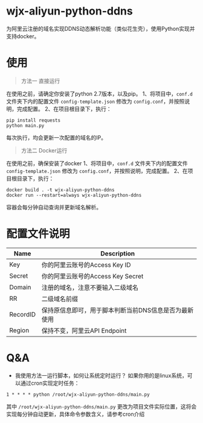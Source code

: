 # wjx-aliyun-python-ddns
为阿里云注册的域名实现DDNS动态解析功能（类似花生壳），使用Python实现并支持docker。

# 使用
> 方法一 直接运行

在使用之前，请确定你安装了python 2.7版本，以及pip。
1、将项目中，`conf.d` 文件夹下内的配置文件 `config-template.json` 修改为 `config.conf`，并按照说明，完成配置。
2、在项目根目录下，执行：
```shell
pip install requests
python main.py
```
每次执行，均会更新一次配置的域名的IP。

> 方法二 Docker运行

在使用之前，确保安装了docker
1、将项目中，`conf.d` 文件夹下内的配置文件 `config-template.json` 修改为 `config.conf`，并按照说明，完成配置。
2、在项目根目录下，执行：
```
docker build . -t wjx-aliyun-python-ddns
docker run --restart=always wjx-aliyun-python-ddns

```
容器会每分钟自动查询并更新域名解析。

# 配置文件说明
| Name | Description | 
| --- | --- |
| Key | 你的阿里云账号的Access Key ID |
| Secret | 你的阿里云账号的Access Key Secret | 
| Domain | 注册的域名，注意不要输入二级域名 |
| RR | 二级域名前缀 |
| RecordID | 保持原信息即可，用于脚本判断当前DNS信息是否为最新使用 |
| Region | 保持不变，阿里云API Endpoint |


# Q&A
* 我使用方法一运行脚本，如何让系统定时运行？
如果你用的是linux系统，可以通过cron实现定时任务：
```shell
1 * * * * python /root/wjx-aliyun-python-ddns/main.py
```
其中 `/root/wjx-aliyun-python-ddns/main.py` 更改为项目文件实际位置，这将会实现每分钟自动更新，具体命令参数含义，请参考cron介绍